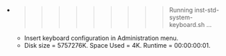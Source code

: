 * >>>>>>>>> Running inst-std-system-keyboard.sh ...
  * Insert keyboard configuration in Administration menu.
  * Disk size = 5757276K. Space Used = 4K. Runtime = 00:00:00:01.
